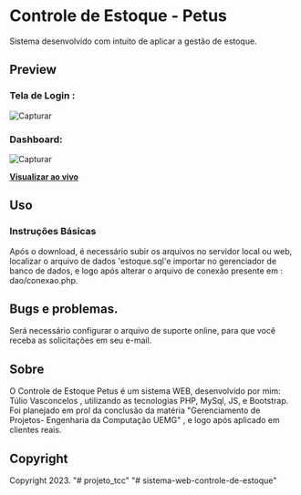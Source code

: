 # Controle de Estoque - Petus

Sistema desenvolvido com intuito de aplicar a gestão de estoque.

## Preview

### Tela de Login :

![Capturar](https://user-images.githubusercontent.com/57222479/104737553-2b7cc080-5723-11eb-83fb-03d54c3d68ad.JPG)

### Dashboard:

![Capturar](https://user-images.githubusercontent.com/57222479/104737888-98905600-5723-11eb-872d-3f641baec890.JPG)



**[Visualizar ao vivo](http://petustech.tk/estoque/index.php)**

## Uso

### Instruções Básicas

Após o download, é necessário subir os arquivos no servidor local ou web, localizar o arquivo de dados 'estoque.sql'e importar no gerenciador de banco de dados, e logo após alterar o arquivo de conexão presente em : dao/conexao.php.


## Bugs e problemas.

Será necessário configurar o arquivo de suporte online, para que você receba as solicitações em seu e-mail.

## Sobre

O Controle de Estoque Petus é um sistema WEB, desenvolvido por mim: Túlio Vasconcelos , utilizando as tecnologias PHP, MySql, JS, e Bootstrap. Foi planejado em prol da conclusão da matéria "Gerenciamento de Projetos- Engenharia da Computação UEMG" , e logo após aplicado em clientes reais.

## Copyright

Copyright 2023.
"# projeto_tcc" 
"# sistema-web-controle-de-estoque" 
